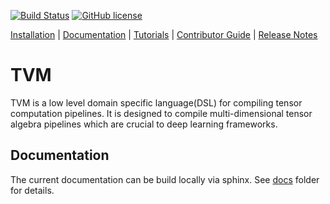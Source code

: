 [![Build Status](https://travis-ci.com/tqchen/tvm.svg?token=ZQpnpAReT4LHdjWAX8jR&branch=master)](https://travis-ci.com/tqchen/tvm)
[![GitHub license](http://dmlc.github.io/img/apache2.svg)](./LICENSE)

[Installation](docs/how_to/install.md) |
[Documentation](docs) |
[Tutorials](tutorials) |
[Contributor Guide](docs/how_to/contribute.md) |
[Release Notes](NEWS.md)

# TVM
TVM is a low level domain specific language(DSL) for compiling tensor computation pipelines.
It is designed to compile multi-dimensional tensor algebra pipelines which
are crucial to deep learning frameworks.

## Documentation
The current documentation can be build locally via sphinx. See [docs](docs) folder for details.
